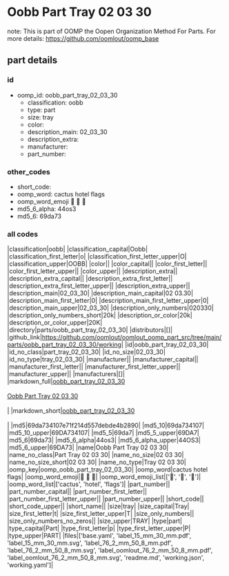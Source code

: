 # Oobb Part Tray 02 03 30  

note: This is part of OOMP the Oopen Organization Method For Parts. For more details: https://github.com/oomlout/oomp_base

##  part details





### id
* oomp_id: oobb_part_tray_02_03_30
  * classification: oobb
  * type: part
  * size: tray
  * color: 
  * description_main: 02_03_30
  * description_extra: 
  * manufacturer: 
  * part_number: 

### other_codes
* short_code: 
* oomp_word: cactus hotel flags
* oomp_word_emoji :cactus: :hotel: :flags:
* md5_6_alpha: 44os3
* md5_6: 69da73

### all codes 
|classification|oobb|
|classification_capital|Oobb|
|classification_first_letter|o|
|classification_first_letter_upper|O|
|classification_upper|OOBB|
|color||
|color_capital||
|color_first_letter||
|color_first_letter_upper||
|color_upper||
|description_extra||
|description_extra_capital||
|description_extra_first_letter||
|description_extra_first_letter_upper||
|description_extra_upper||
|description_main|02_03_30|
|description_main_capital|02 03.30|
|description_main_first_letter|0|
|description_main_first_letter_upper|0|
|description_main_upper|02_03_30|
|description_only_numbers|020330|
|description_only_numbers_short|20k|
|description_or_color|20k|
|description_or_color_upper|20K|
|directory|parts/oobb_part_tray_02_03_30|
|distributors|[]|
|github_link|https://github.com/oomlout/oomlout_oomp_part_src/tree/main/parts/oobb_part_tray_02_03_30/working|
|id|oobb_part_tray_02_03_30|
|id_no_class|part_tray_02_03_30|
|id_no_size|02_03_30|
|id_no_type|tray_02_03_30|
|manufacturer||
|manufacturer_capital||
|manufacturer_first_letter||
|manufacturer_first_letter_upper||
|manufacturer_upper||
|manufacturers|[]|
|markdown_full|[oobb_part_tray_02_03_30](https://github.com/oomlout/oomlout_oomp_part_src/tree/main/parts/oobb_part_tray_02_03_30/working)<br>[](https://github.com/oomlout/oomlout_oomp_part_src/tree/main/parts/oobb_part_tray_02_03_30/working)<br>[Oobb Part Tray 02 03 30](https://github.com/oomlout/oomlout_oomp_part_src/tree/main/parts/oobb_part_tray_02_03_30/working)<br><br>|
|markdown_short|[oobb_part_tray_02_03_30](https://github.com/oomlout/oomlout_oomp_part_src/tree/main/parts/oobb_part_tray_02_03_30/working)<br><br>|
|md5|69da734107e71f214d557debde4b2890|
|md5_10|69da734107|
|md5_10_upper|69DA734107|
|md5_5|69da7|
|md5_5_upper|69DA7|
|md5_6|69da73|
|md5_6_alpha|44os3|
|md5_6_alpha_upper|44OS3|
|md5_6_upper|69DA73|
|name|Oobb Part Tray 02 03 30|
|name_no_class|Part Tray 02 03 30|
|name_no_size|02 03 30|
|name_no_size_short|02 03 30|
|name_no_type|Tray 02 03 30|
|oomp_key|oomp_oobb_part_tray_02_03_30|
|oomp_word|cactus hotel flags|
|oomp_word_emoji|:cactus: :hotel: :flags:|
|oomp_word_emoji_list|[':cactus:', ':hotel:', ':flags:']|
|oomp_word_list|['cactus', 'hotel', 'flags']|
|part_number||
|part_number_capital||
|part_number_first_letter||
|part_number_first_letter_upper||
|part_number_upper||
|short_code||
|short_code_upper||
|short_name||
|size|tray|
|size_capital|Tray|
|size_first_letter|t|
|size_first_letter_upper|T|
|size_only_numbers||
|size_only_numbers_no_zeros||
|size_upper|TRAY|
|type|part|
|type_capital|Part|
|type_first_letter|p|
|type_first_letter_upper|P|
|type_upper|PART|
|files|['base.yaml', 'label_15_mm_30_mm.pdf', 'label_15_mm_30_mm.svg', 'label_76_2_mm_50_8_mm.pdf', 'label_76_2_mm_50_8_mm.svg', 'label_oomlout_76_2_mm_50_8_mm.pdf', 'label_oomlout_76_2_mm_50_8_mm.svg', 'readme.md', 'working.json', 'working.yaml']|
